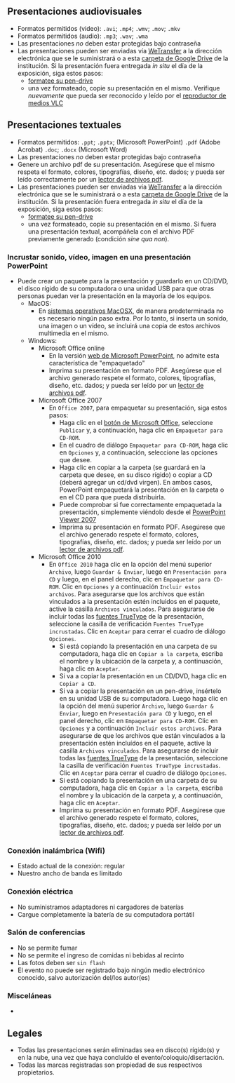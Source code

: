 ## Presentaciones audiovisuales
* Formatos permitidos (video): `.avi`; `.mp4`; `.wmv`; `.mov`; `.mkv`
* Formatos permitidos (audio): `.mp3`; `.wav`; `.wma`
* Las presentaciones _no_ deben estar protegidas bajo contraseña
* Las presentaciones pueden ser enviadas vía [WeTransfer](https://wetransfer.com/) a la dirección electrónica que se le suministrará o a esta [carpeta de Google Drive](https://drive.google.com/drive/folders/0BzEQFvceWPQvOTJrYmdVWjRsSjA) de la institución. Si la presentación fuera entregada _in situ_ el día de la exposición, siga estos pasos: 
    - [formatee su pen-drive](https://www.ipadizate.es/2018/06/26/pendrive-compatible-mac-windows/)
    - una vez formateado, copie su presentación en el mismo. Verifique _nuevamente_ que pueda ser reconocido y leído por el [reproductor de medios VLC](http://www.videolan.org/)

## Presentaciones textuales
* Formatos permitidos: `.ppt`; `.pptx`; (Microsoft PowerPoint)
                       `.pdf` (Adobe Acrobat)
                       `.doc`; `.docx` (Microsoft Word)
* Las presentaciones _no_ deben estar protegidas bajo contraseña
* Genere un archivo pdf de su presentación. Asegúrese que el mismo respeta el formato, colores, tipografías, diseño, etc. dados; y pueda ser leído correctamente por un [lector de archivos pdf](https://acrobat.adobe.com/la/es/acrobat/pdf-reader.html).
* Las presentaciones pueden ser enviadas vía [WeTransfer](https://wetransfer.com/) a la dirección electrónica que se le suministrará o a esta [carpeta de Google Drive](https://drive.google.com/drive/folders/0BzEQFvceWPQvOTJrYmdVWjRsSjA) de la institución. Si la presentación fuera entregada _in situ_ el día de la exposición, siga estos pasos: 
    - [formatee su pen-drive](https://www.ipadizate.es/2018/06/26/pendrive-compatible-mac-windows/)
    - una vez formateado, copie su presentación en el mismo. Si fuera una presentación textual, acompáñela con el archivo PDF previamente generado (condición _sine qua non_). 

### Incrustar sonido, vídeo, imagen en una presentación PowerPoint
* Puede crear un paquete para la presentación y guardarlo en un CD/DVD, el disco rígido de su computadora o una unidad USB para que otras personas puedan ver la presentación en la mayoría de los equipos.
  * MacOS: 
    - En [sistemas operativos MacOSX](https://es.wikipedia.org/wiki/MacOS#Versiones), de manera predeterminada no es necesario ningún paso extra. Por lo tanto, si inserta un sonido, una imagen o un vídeo, se incluirá una copia de estos archivos multimedia en el mismo.
  * Windows:
    - Microsoft Office online
        - En la versión [web de Microsoft PowerPoint](https://office.live.com/start/PowerPoint.aspx?ui=es%2DES), no admite esta característica de "empaquetado"
        - Imprima su presentación en formato PDF. Asegúrese que el archivo generado respete el formato, colores, tipografías, diseño, etc. dados; y pueda ser leído por un [lector de archivos pdf](https://acrobat.adobe.com/la/es/acrobat/pdf-reader.html).
    - Microsoft Office 2007
        - En `Office 2007`, para empaquetar su presentación, siga estos pasos:
 	      - Haga clic en el [botón de Microsoft Office](http://www.cavsi.com/preguntasrespuestas/que-es-el-boton-de-microsoft-office/), seleccione `Publicar` y, a continuación, haga clic en `Empaquetar para CD-ROM`. 
 	      - En el cuadro de diálogo `Empaquetar para CD-ROM`, haga clic en `Opciones` y, a continuación, seleccione las opciones que desee.
 	      - Haga clic en copiar a la carpeta (se guardará en la carpeta que desee, en su disco rígido) o copiar a CD (deberá agregar un cd/dvd virgen). En ambos casos, PowerPoint empaquetará la presentación en la carpeta o en el CD para que pueda distribuirla.
 	      - Puede comprobar si fue correctamente empaquetada la presentación, simplemente viéndolo desde el [PowerPoint Viewer 2007](https://www.microsoft.com/en-us/download/details.aspx?id=27806)
          - Imprima su presentación en formato PDF. Asegúrese que el archivo generado respete el formato, colores, tipografías, diseño, etc. dados; y pueda ser leído por un [lector de archivos pdf](https://acrobat.adobe.com/la/es/acrobat/pdf-reader.html).
     - Microsoft Office 2010
        - En `Office 2010` haga clic en la opción del menú superior `Archivo`, luego `Guardar & Enviar`, luego en `Presentación para CD` y luego, en el panel derecho, clic en `Empaquetar para CD-ROM`. Clic en `Opciones` y a continuación `Incluir estos archivos`. Para asegurarse que los archivos que están vinculados a la presentación estén incluidos en el paquete, active la casilla `Archivos vinculados`. Para asegurarse de incluir todas las [fuentes TrueType](https://es.wikipedia.org/wiki/TrueType) de la presentación, seleccione la casilla de verificación `Fuentes TrueType incrustadas`. Clic en `Aceptar` para cerrar el cuadro de diálogo `Opciones`.
 	      - Si está copiando la presentación en una carpeta de su computadora, haga clic en `Copiar a la carpeta`, escriba el nombre y la ubicación de la carpeta y, a continuación, haga clic en `Aceptar`.
 	      - Si va a copiar la presentación en un CD/DVD, haga clic en `Copiar a CD`.
 	      - Si va a copiar la presentación en un pen-drive, insértelo en su unidad USB de su computadora. Luego haga clic en la opción del menú superior `Archivo`, luego `Guardar & Enviar`, luego en `Presentación para CD` y luego, en el panel derecho, clic en `Empaquetar para CD-ROM`. Clic en `Opciones` y a continuación `Incluir estos archivos`. Para asegurarse de que los archivos que están vinculados a la presentación estén incluídos en el paquete, active la casilla `Archivos vinculados`. Para asegurarse de incluir todas las [fuentes TrueType](https://es.wikipedia.org/wiki/TrueType) de la presentación, seleccione la casilla de verificación `Fuentes TrueType incrustadas`. Clic en `Aceptar` para cerrar el cuadro de diálogo `Opciones`.
 	      - Si está copiando la presentación en una carpeta de su computadora, haga clic en `Copiar a la carpeta`, escriba el nombre y la ubicación de la carpeta y, a continuación, haga clic en `Aceptar`.
          - Imprima su presentación en formato PDF. Asegúrese que el archivo generado respete el formato, colores, tipografías, diseño, etc. dados; y pueda ser leído por un [lector de archivos pdf](https://acrobat.adobe.com/la/es/acrobat/pdf-reader.html).

### Conexión inalámbrica (Wifi)
* Estado actual de la conexión: regular
* Nuestro ancho de banda es limitado

### Conexión eléctrica
* No suministramos adaptadores ni cargadores de baterías
* Cargue completamente la batería de su computadora portátil

### Salón de conferencias
* No se permite fumar
* No se permite el ingreso de comidas ni bebidas al recinto
* Las fotos deben ser `sin flash`
* El evento no puede ser registrado bajo ningún medio electrónico conocido, salvo autorización del/los autor(es)

### Misceláneas
* 

## Legales ##
* Todas las presentaciones serán eliminadas sea en disco(s) rígido(s) y en la nube, una vez que haya concluído el evento/coloquio/disertación.
* Todas las marcas registradas son propiedad de sus respectivos propietarios.